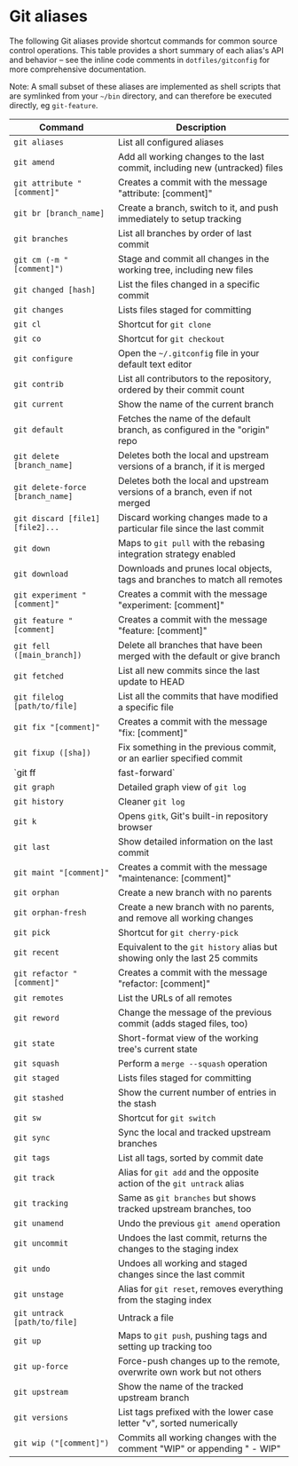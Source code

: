 # Git aliases

The following Git aliases provide shortcut commands for common source control operations. This table provides a short summary of each alias's API and behavior – see the inline code comments in `dotfiles/gitconfig` for more comprehensive documentation.

Note: A small subset of these aliases are implemented as shell scripts that are symlinked from your `~/bin` directory, and can therefore be executed directly, eg `git-feature`.

| Command                               | Description                                                                  |
|---------------------------------------|------------------------------------------------------------------------------|
| `git aliases`                         | List all configured aliases                                                  |
| `git amend`                           | Add all working changes to the last commit, including new (untracked) files  |
| `git attribute "[comment]"`           | Creates a commit with the message "attribute: [comment]"                     |
| `git br [branch_name]`                | Create a branch, switch to it, and push immediately to setup tracking        |
| `git branches`                        | List all branches by order of last commit                                    |
| `git cm (-m "[comment]")`             | Stage and commit all changes in the working tree, including new files        |
| `git changed [hash]`                  | List the files changed in a specific commit                                  |
| `git changes`                         | Lists files staged for committing                                            |
| `git cl`                              | Shortcut for `git clone`                                                     |
| `git co`                              | Shortcut for `git checkout`                                                  |
| `git configure`                       | Open the `~/.gitconfig` file in your default text editor                     |
| `git contrib`                         | List all contributors to the repository, ordered by their commit count       |
| `git current`                         | Show the name of the current branch                                          |
| `git default`                         | Fetches the name of the default branch, as configured in the "origin" repo   |
| `git delete [branch_name]`            | Deletes both the local and upstream versions of a branch, if it is merged    |
| `git delete-force [branch_name]`      | Deletes both the local and upstream versions of a branch, even if not merged |
| `git discard [file1] [file2]...`      | Discard working changes made to a particular file since the last commit      |
| `git down`                            | Maps to `git pull` with the rebasing integration strategy enabled            |
| `git download`                        | Downloads and prunes local objects, tags and branches to match all remotes   |
| `git experiment "[comment]"`          | Creates a commit with the message "experiment: [comment]"                    |
| `git feature "[comment]`              | Creates a commit with the message "feature: [comment]"                       |
| `git fell ([main_branch])`            | Delete all branches that have been merged with the default or give branch    |
| `git fetched`                         | List all new commits since the last update to HEAD                           |
| `git filelog [path/to/file]`          | List all the commits that have modified a specific file                      |
| `git fix "[comment]"`                 | Creates a commit with the message "fix: [comment]"                           |
| `git fixup ([sha])`                   | Fix something in the previous commit, or an earlier specified commit         |
| `git ff|fast-forward`                 | Do a fast-forward merge                                                      |
| `git graph`                           | Detailed graph view of `git log`                                             |
| `git history`                         | Cleaner `git log`                                                            |
| `git k`                               | Opens `gitk`, Git's built-in repository browser                              |
| `git last`                            | Show detailed information on the last commit                                 |
| `git maint "[comment]"`               | Creates a commit with the message "maintenance: [comment]"                   |
| `git orphan`                          | Create a new branch with no parents                                          |
| `git orphan-fresh`                    | Create a new branch with no parents, and remove all working changes          |
| `git pick`                            | Shortcut for `git cherry-pick`                                               |
| `git recent`                          | Equivalent to the `git history` alias but showing only the last 25 commits   |
| `git refactor "[comment]"`            | Creates a commit with the message "refactor: [comment]"                      |
| `git remotes`                         | List the URLs of all remotes                                                 |
| `git reword`                          | Change the message of the previous commit (adds staged files, too)           |
| `git state`                           | Short-format view of the working tree's current state                        |
| `git squash`                          | Perform a `merge --squash` operation                                         |
| `git staged`                          | Lists files staged for committing                                            |
| `git stashed`                         | Show the current number of entries in the stash                              |
| `git sw`                              | Shortcut for `git switch`                                                    |
| `git sync`                            | Sync the local and tracked upstream branches                                 |
| `git tags`                            | List all tags, sorted by commit date                                         |
| `git track`                           | Alias for `git add` and the opposite action of the `git untrack` alias       |
| `git tracking`                        | Same as `git branches` but shows tracked upstream branches, too              |
| `git unamend`                         | Undo the previous `git amend` operation                                      |
| `git uncommit`                        | Undoes the last commit, returns the changes to the staging index             |
| `git undo`                            | Undoes all working and staged changes since the last commit                  |
| `git unstage`                         | Alias for `git reset`, removes everything from the staging index             |
| `git untrack [path/to/file]`          | Untrack a file                                                               |
| `git up`                              | Maps to `git push`, pushing tags and setting up tracking too                 |
| `git up-force`                        | Force-push changes up to the remote, overwrite own work but not others       |
| `git upstream`                        | Show the name of the tracked upstream branch                                 |
| `git versions`                        | List tags prefixed with the lower case letter "v", sorted numerically        |
| `git wip ("[comment]")`               | Commits all working changes with the comment "WIP" or appending " - WIP"     |

